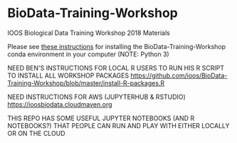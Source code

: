 # BioData-Training-Workshop
IOOS Biological Data Training Workshop 2018 Materials


Please see [these instructions](https://github.com/ioos/BioData-Training-Workshop/blob/master/installation.md) for installing the BioData-Training-Workshop conda environment in your computer (NOTE: Python 3)

NEED BEN'S INSTRUCTIONS FOR LOCAL R USERS TO RUN HIS R SCRIPT TO INSTALL ALL WORKSHOP PACKAGES https://github.com/ioos/BioData-Training-Workshop/blob/master/install-R-packages.R

NEED INSTRUCTIONS FOR AWS (JUPYTERHUB & RSTUDIO) https://ioosbiodata.cloudmaven.org

THIS REPO HAS SOME USEFUL JUPYTER NOTEBOOKS (AND R NOTEBOOKS?) THAT PEOPLE CAN RUN AND PLAY WITH EITHER LOCALLY OR ON THE CLOUD
